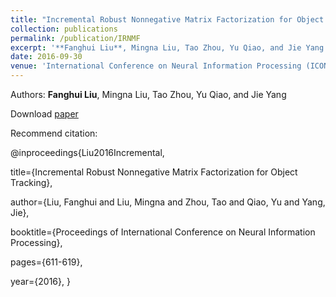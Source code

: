 ```yaml
---
title: "Incremental Robust Nonnegative Matrix Factorization for Object Tracking"
collection: publications
permalink: /publication/IRNMF
excerpt: '**Fanghui Liu**, Mingna Liu, Tao Zhou, Yu Qiao, and Jie Yang'
date: 2016-09-30
venue: 'International Conference on Neural Information Processing (ICONIP)'
---
```

Authors: **Fanghui Liu**, Mingna Liu, Tao Zhou, Yu Qiao, and Jie Yang

Download [paper](http://sgre.github.io/files/IRNMF.pdf)

Recommend citation:

@inproceedings{Liu2016Incremental,

  title={Incremental Robust Nonnegative Matrix Factorization for Object Tracking},
  
  author={Liu, Fanghui and Liu, Mingna and Zhou, Tao and Qiao, Yu and Yang, Jie},
  
  booktitle={Proceedings of International Conference on Neural Information Processing},
  
  pages={611-619},
  
  year={2016},
}

